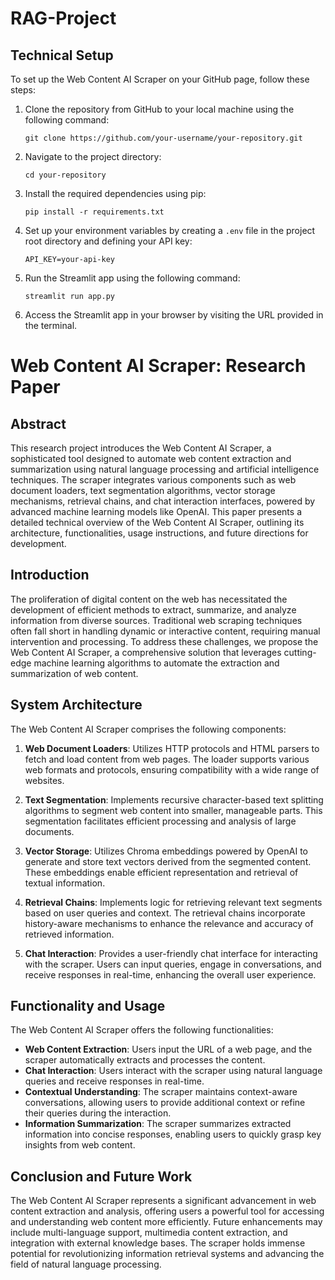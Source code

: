 # RAG-Project

## Technical Setup

To set up the Web Content AI Scraper on your GitHub page, follow these steps:

1. Clone the repository from GitHub to your local machine using the following command:
   ```
   git clone https://github.com/your-username/your-repository.git
   ```

2. Navigate to the project directory:
   ```
   cd your-repository
   ```

3. Install the required dependencies using pip:
   ```
   pip install -r requirements.txt
   ```

4. Set up your environment variables by creating a `.env` file in the project root directory and defining your API key:
   ```
   API_KEY=your-api-key
   ```

5. Run the Streamlit app using the following command:
   ```
   streamlit run app.py
   ```

6. Access the Streamlit app in your browser by visiting the URL provided in the terminal.

# Web Content AI Scraper: Research Paper

## Abstract

This research project introduces the Web Content AI Scraper, a sophisticated tool designed to automate web content extraction and summarization using natural language processing and artificial intelligence techniques. The scraper integrates various components such as web document loaders, text segmentation algorithms, vector storage mechanisms, retrieval chains, and chat interaction interfaces, powered by advanced machine learning models like OpenAI. This paper presents a detailed technical overview of the Web Content AI Scraper, outlining its architecture, functionalities, usage instructions, and future directions for development.

## Introduction

The proliferation of digital content on the web has necessitated the development of efficient methods to extract, summarize, and analyze information from diverse sources. Traditional web scraping techniques often fall short in handling dynamic or interactive content, requiring manual intervention and processing. To address these challenges, we propose the Web Content AI Scraper, a comprehensive solution that leverages cutting-edge machine learning algorithms to automate the extraction and summarization of web content.

## System Architecture

The Web Content AI Scraper comprises the following components:

1. **Web Document Loaders**: Utilizes HTTP protocols and HTML parsers to fetch and load content from web pages. The loader supports various web formats and protocols, ensuring compatibility with a wide range of websites.

2. **Text Segmentation**: Implements recursive character-based text splitting algorithms to segment web content into smaller, manageable parts. This segmentation facilitates efficient processing and analysis of large documents.

3. **Vector Storage**: Utilizes Chroma embeddings powered by OpenAI to generate and store text vectors derived from the segmented content. These embeddings enable efficient representation and retrieval of textual information.

4. **Retrieval Chains**: Implements logic for retrieving relevant text segments based on user queries and context. The retrieval chains incorporate history-aware mechanisms to enhance the relevance and accuracy of retrieved information.

5. **Chat Interaction**: Provides a user-friendly chat interface for interacting with the scraper. Users can input queries, engage in conversations, and receive responses in real-time, enhancing the overall user experience.

## Functionality and Usage

The Web Content AI Scraper offers the following functionalities:

- **Web Content Extraction**: Users input the URL of a web page, and the scraper automatically extracts and processes the content.
- **Chat Interaction**: Users interact with the scraper using natural language queries and receive responses in real-time.
- **Contextual Understanding**: The scraper maintains context-aware conversations, allowing users to provide additional context or refine their queries during the interaction.
- **Information Summarization**: The scraper summarizes extracted information into concise responses, enabling users to quickly grasp key insights from web content.

## Conclusion and Future Work

The Web Content AI Scraper represents a significant advancement in web content extraction and analysis, offering users a powerful tool for accessing and understanding web content more efficiently. Future enhancements may include multi-language support, multimedia content extraction, and integration with external knowledge bases. The scraper holds immense potential for revolutionizing information retrieval systems and advancing the field of natural language processing.

